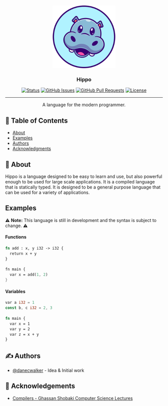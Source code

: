 <p align="center">
  <a href="" rel="noopener">
 <img width=200px height=200px src="./images/Hippo Logo.png" alt="Hippo Logo"></a>
</p>

<h3 align="center">Hippo</h3>

<div align="center">

[![Status](https://img.shields.io/badge/status-active-success.svg)]()
[![GitHub Issues](https://img.shields.io/github/issues/danecwalker/hippo.svg)](https://github.com/danecwalker/hippo/issues)
[![GitHub Pull Requests](https://img.shields.io/github/issues-pr/danecwalker/hippo.svg)](https://github.com/danecwalker/hippo/pulls)
[![License](https://img.shields.io/badge/license-MIT-blue.svg)](/LICENSE)

</div>

---

<p align="center"> A language for the modern programmer.
    <br> 
</p>

## 📝 Table of Contents

- [About](#about)
- [Examples](#examples)
- [Authors](#authors)
- [Acknowledgments](#acknowledgement)

## 🧐 About <a name = "about"></a>

Hippo is a language designed to be easy to learn and use, but also powerful enough to be used for large scale applications. It is a compiled language that is statically typed. It is designed to be a general purpose language that can be used for a variety of applications.

## Examples <a name = "examples"></a>

⚠️ **Note:** This language is still in development and the syntax is subject to change. ⚠️

#### Functions

```rust
fn add : x, y i32 -> i32 {
  return x + y
}

fn main {
  var x = add(1, 2)
}
```

#### Variables

```rust
var a i32 = 1
const b, c i32 = 2, 3

fn main {
  var x = 1
  var y = 2
  var z = x + y
}
```

## ✍️ Authors <a name = "authors"></a>

- [@danecwalker](https://github.com/danecwalker) - Idea & Initial work
<!-- 
See also the list of [contributors](https://github.com/kylelobo/The-Documentation-Compendium/contributors) who participated in this project. -->

## 🎉 Acknowledgements <a name = "acknowledgement"></a>

- [Compilers - Ghassan Shobaki Computer Science Lectures](https://youtube.com/playlist?list=PL6KMWPQP_DM97Hh0PYNgJord-sANFTI3i)

